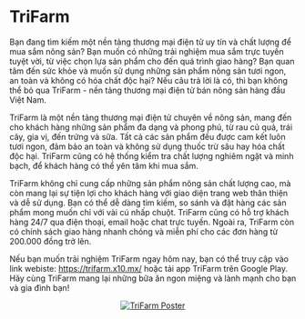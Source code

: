 # TriFarm

Bạn đang tìm kiếm một nền tảng thương mại điện tử uy tín và chất lượng để mua sắm nông sản? Bạn muốn có những trải nghiệm mua sắm trực tuyến tuyệt vời, từ việc chọn lựa sản phẩm cho đến quá trình giao hàng? Bạn quan tâm đến sức khỏe và muốn sử dụng những sản phẩm nông sản tươi ngon, an toàn và không có hóa chất độc hại? Nếu câu trả lời là có, thì bạn không thể bỏ qua TriFarm - nền tảng thương mại điện tử bán nông sản hàng đầu Việt Nam.

TriFarm là một nền tảng thương mại điện tử chuyên về nông sản, mang đến cho khách hàng những sản phẩm đa dạng và phong phú, từ rau củ quả, trái cây, gia vị, đến trứng và sữa. Tất cả các sản phẩm đều được cam kết luôn tươi ngon, đảm bảo an toàn và không sử dụng thuốc trừ sâu hay hóa chất độc hại. TriFarm cũng có hệ thống kiểm tra chất lượng nghiêm ngặt và minh bạch, để khách hàng có thể yên tâm khi mua sắm.

TriFarm không chỉ cung cấp những sản phẩm nông sản chất lượng cao, mà còn mang lại sự tiện lợi cho khách hàng với giao diện trang web thân thiện và dễ sử dụng. Bạn có thể dễ dàng tìm kiếm, so sánh và đặt hàng các sản phẩm mong muốn chỉ với vài cú nhấp chuột. TriFarm cũng có hỗ trợ khách hàng 24/7 qua điện thoại, email hoặc chat trực tuyến. Ngoài ra, TriFarm còn có chính sách giao hàng nhanh chóng và miễn phí cho các đơn hàng từ 200.000 đồng trở lên.

Nếu bạn muốn trải nghiệm TriFarm ngay hôm nay, bạn có thể truy cập vào link webiste: https://trifarm.x10.mx/ hoặc tải app TriFarm trên Google Play. Hãy cùng TriFarm mang lại những bữa ăn ngon miệng và lành mạnh cho bạn và gia đình bạn!

<p align="center"><a href="https://trifarm.x10.mx/" >
    <img src="https://i.imgur.com/jt2p08T.png" alt="TriFarm Poster" >
</a></p>
